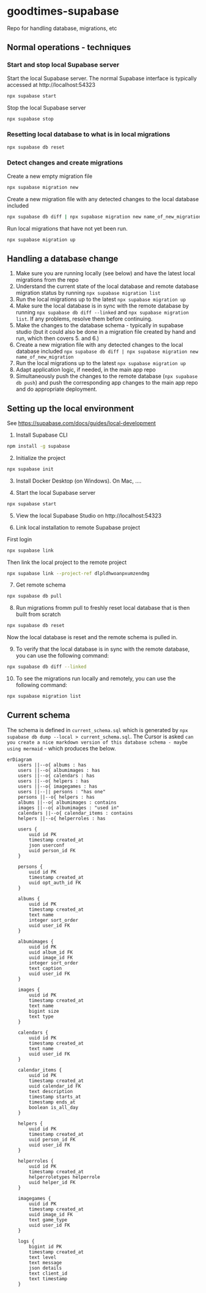 # goodtimes-supabase
Repo for handling database, migrations, etc

## Normal operations - techniques

### Start and stop local Supabase server

Start the local Supabase server. The normal Supabase interface is typically accessed at http://localhost:54323

```bash
npx supabase start
``` 

Stop the local Supabase server

```bash
npx supabase stop
```

### Resetting local database to what is in local migrations

```bash
npx supabase db reset
```

### Detect changes and create migrations

Create a new empty migration file 

```bash
npx supabase migration new
```

Create a new migration file with any detected changes to the local database included

```bash 
npx supabase db diff | npx supabase migration new name_of_new_migration
```

Run local migrations that have not yet been run. 

```bash
npx supabase migration up
```

## Handling a database change

1. Make sure you are running locally (see below) and have the latest local migrations from the repo
2. Understand the current state of the local database and remote database  migration status by running `npx supabase migration list`
3. Run the local migrations up to the latest `npx supabase migration up`
4. Make sure the local database is in sync with the remote database by running `npx supabase db diff --linked` and `npx supabase migration list`. If any problems, resolve them before continuing.
4. Make the changes to the database schema - typically in supabase studio (but it could also be done in a migration file created by hand and run, which then covers 5. and 6.)
5. Create a new migration file with any detected changes to the local database included `npx supabase db diff | npx supabase migration new name_of_new_migration`
6. Run the local migrations up to the latest `npx supabase migration up`
7. Adapt application logic, if needed, in the main app repo
8. Simultaneously push the changes to the remote database (`npx supabase db push`) and push the corresponding app changes to the main app repo and do appropriate deployment.




## Setting up the local environment

See https://supabase.com/docs/guides/local-development

1. Install Supabase CLI

```bash
npm install -g supabase
```

2. Initialize the project

```bash
npx supabase init
```

3. Install Docker Desktop (on Windows). On Mac, ....

4. Start the local Supabase server

```bash
npx supabase start
```

5. View the local Supabase Studio on  http://localhost:54323

6. Link local installation to remote Supabase project

First login

```bash
npx supabase link
```

Then link the local project to the remote project

```bash
npx supabase link --project-ref dlpldhwoanpxumzendmg
```

7. Get remote schema

```bash
npx supabase db pull
```

8. Run migrations fromm pull to freshly reset local database that is then built from scratch

```bash
npx supabase db reset
```
Now the local database is reset and the remote schema is pulled in.

9. To verify that the local database is in sync with the remote database, you can use the following command:

```bash
npx supabase db diff --linked
```

10. To see the migrations run locally and remotely, you can use the following command:

```bash
npx supabase migration list
```

## Current schema

The schema is defined in `current_schema.sql` which is generated by `npx supabase db dump --local > current_schema.sql`. The Cursor is asked `can you create a nice markdown version of this database schema - maybe using mermaid` - which produces the below.

```mermaid
erDiagram
    users ||--o{ albums : has
    users ||--o{ albumimages : has
    users ||--o{ calendars : has
    users ||--o{ helpers : has
    users ||--o{ imagegames : has
    users ||--|| persons : "has one"
    persons ||--o{ helpers : has
    albums ||--o{ albumimages : contains
    images ||--o{ albumimages : "used in"
    calendars ||--o{ calendar_items : contains
    helpers ||--o{ helperroles : has

    users {
        uuid id PK
        timestamp created_at
        json userconf
        uuid person_id FK
    }

    persons {
        uuid id PK
        timestamp created_at
        uuid opt_auth_id FK
    }

    albums {
        uuid id PK
        timestamp created_at
        text name
        integer sort_order
        uuid user_id FK
    }

    albumimages {
        uuid id PK
        uuid album_id FK
        uuid image_id FK
        integer sort_order
        text caption
        uuid user_id FK
    }

    images {
        uuid id PK
        timestamp created_at
        text name
        bigint size
        text type
    }

    calendars {
        uuid id PK
        timestamp created_at
        text name
        uuid user_id FK
    }

    calendar_items {
        uuid id PK
        timestamp created_at
        uuid calendar_id FK
        text description
        timestamp starts_at
        timestamp ends_at
        boolean is_all_day
    }

    helpers {
        uuid id PK
        timestamp created_at
        uuid person_id FK
        uuid user_id FK
    }

    helperroles {
        uuid id PK
        timestamp created_at
        helperroletypes helperrole
        uuid helper_id FK
    }

    imagegames {
        uuid id PK
        timestamp created_at
        uuid image_id FK
        text game_type
        uuid user_id FK
    }

    logs {
        bigint id PK
        timestamp created_at
        text level
        text message
        json details
        text client_id
        text timestamp
    }
```




















